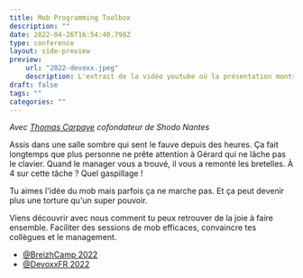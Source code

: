 ```yaml
---
title: Mob Programming Toolbox
description: ""
date: 2022-04-26T16:54:40.798Z
type: conference
layout: side-preview
preview: 
    url: "2022-devoxx.jpeg"
    description: L'extrait de la vidéo youtube où la présentation montre une image du dessin animé vice versa. Le personnage en colère en costume cravate et du feu qui lui sort du haut de la tête. 
draft: false
tags: ""
categories: ""
---
```

_Avec [Thomas Carpaye](https://www.linkedin.com/in/thomascarpaye/?originalSubdomain=fr) cofondateur de Shodo Nantes_

Assis dans une salle sombre qui sent le fauve depuis des heures. Ça fait longtemps que plus personne ne prête attention à Gérard qui ne lâche pas le clavier. Quand le manager vous a trouvé, il vous a remonté les bretelles. À 4 sur cette tâche ? Quel gaspillage !

Tu aimes l'idée du mob mais parfois ça ne marche pas. Et ça peut devenir plus une torture qu'un super pouvoir.

Viens découvrir avec nous comment tu peux retrouver de la joie à faire ensemble. Faciliter des sessions de mob efficaces, convaincre tes collègues et le management.

- [@BreizhCamp 2022](https://www.youtube.com/watch?v=wK4PL3RsskA)
- [@DevoxxFR 2022](https://www.youtube.com/watch?v=c_oW0yJWveQ)